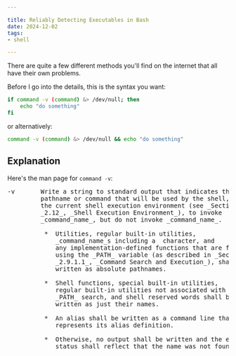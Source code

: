 ```yaml
---

title: Reliably Detecting Executables in Bash
date: 2024-12-02
tags:
- shell

---
```


There are quite a few different methods you'll find on the internet that all have their own problems.

Before I go into the details, this is the syntax you want:

```bash
if command -v (command) &> /dev/null; then
	echo "do something"
fi
```

or alternatively:

```bash
command -v (command) &> /dev/null && echo "do something"
```

## Explanation

Here's the man page for `command -v`:

<pre>
-v       Write a string to standard output that indicates the  
         pathname or command that will be used by the shell, in  
         the current shell execution environment (see _Section_  
         _2.12_, _Shell Execution Environment_), to invoke  
         _command_name_, but do not invoke _command_name_.  
  
          *  Utilities, regular built-in utilities,  
             _command_name_s including a <slash> character, and  
             any implementation-defined functions that are found  
             using the _PATH_ variable (as described in _Section_  
             _2.9.1.1_, _Command Search and Execution_), shall be  
             written as absolute pathnames.  
  
          *  Shell functions, special built-in utilities,  
             regular built-in utilities not associated with a  
             _PATH_ search, and shell reserved words shall be  
             written as just their names.  
  
          *  An alias shall be written as a command line that  
             represents its alias definition.  
  
          *  Otherwise, no output shall be written and the exit  
             status shall reflect that the name was not found.
</pre>
<!--stackedit_data:
eyJoaXN0b3J5IjpbLTEyNzA2OTYxNzBdfQ==
-->